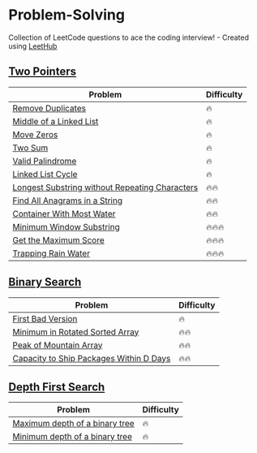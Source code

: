 # Problem-Solving
Collection of LeetCode questions to ace the coding interview! - Created using [LeetHub](https://github.com/QasimWani/LeetHub)

## [Two Pointers](https://github.com/kk5190/Problem-Solving/tree/main/Two%20Pointers)

| Problem      | Difficulty |
| ----------- | ----------- |
| [Remove Duplicates](https://github.com/kk5190/Problem-Solving/tree/main/Two%20Pointers/26-remove-duplicates-from-sorted-array) | :fire: |
| [Middle of a Linked List](https://github.com/kk5190/Problem-Solving/tree/main/Two%20Pointers/876-middle-of-the-linked-list) | :fire: |
| [Move Zeros](https://github.com/kk5190/Problem-Solving/tree/main/Two%20Pointers/283-move-zeroes) | :fire: |
| [Two Sum](https://github.com/kk5190/Problem-Solving/tree/main/Two%20Pointers/1-two-sum) | :fire: |
| [Valid Palindrome](https://github.com/kk5190/Problem-Solving/tree/main/Two%20Pointers/125-valid-palindrome) | :fire: |
| [Linked List Cycle](https://github.com/kk5190/Problem-Solving/tree/main/Two%20Pointers/141-linked-list-cycle) | :fire: |
| [Longest Substring without Repeating Characters](https://github.com/kk5190/Problem-Solving/tree/main/Two%20Pointers/3-longest-substring-without-repeating-characters) | :fire::fire: |
| [Find All Anagrams in a String](https://github.com/kk5190/Problem-Solving/tree/main/Two%20Pointers/438-find-all-anagrams-in-a-string) | :fire::fire: |
| [Container With Most Water](https://github.com/kk5190/Problem-Solving/tree/main/Two%20Pointers/11-container-with-most-water) | :fire::fire: |
| [Minimum Window Substring](https://github.com/kk5190/Problem-Solving/tree/main/Two%20Pointers/76-minimum-window-substring) | :fire::fire::fire: |
| [Get the Maximum Score](https://github.com/kk5190/Problem-Solving/tree/main/Two%20Pointers/1537-get-the-maximum-score) | :fire::fire::fire: |
| [Trapping Rain Water](https://github.com/kk5190/Problem-Solving/tree/main/Two%20Pointers/42-trapping-rain-water) | :fire::fire::fire: |


## [Binary Search](https://github.com/kk5190/Problem-Solving/tree/main/Binary%20Search)

| Problem      | Difficulty |
| ----------- | ----------- |
|[First Bad Version](https://github.com/kk5190/Problem-Solving/tree/main/Binary%20Search/278-first-bad-version)|:fire:|
|[Minimum in Rotated Sorted Array](https://github.com/kk5190/Problem-Solving/tree/main/Binary%20Search/153-find-minimum-in-rotated-sorted-array)|:fire::fire:|
|[Peak of Mountain Array](https://github.com/kk5190/Problem-Solving/tree/main/Binary%20Search/852-peak-index-in-a-mountain-array)|:fire::fire:|
|[Capacity to Ship Packages Within D Days](https://github.com/kk5190/Problem-Solving/tree/main/Binary%20Search/1011-capacity-to-ship-packages-within-d-days)|:fire::fire:</b></font>|

## [Depth First Search](https://github.com/kk5190/Problem-Solving/tree/main/Depth%20First%20Search)

| Problem      | Difficulty |
| ----------- | ----------- |
| [Maximum depth of a binary tree](https://github.com/kk5190/Problem-Solving/tree/main/Depth%20First%20Search/104-maximum-depth-of-binary-tree)|:fire:|
| [Minimum depth of a binary tree](https://github.com/kk5190/Problem-Solving/tree/main/Depth%20First%20Search/111-minimum-depth-of-binary-tree)|:fire:|




